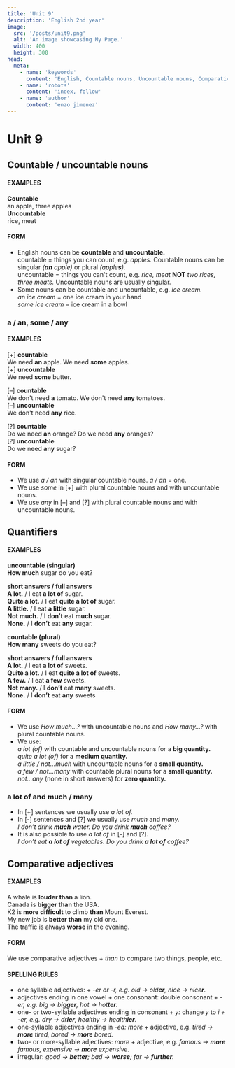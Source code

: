 ```yaml
---
title: 'Unit 9'
description: 'English 2nd year'
image:
  src: '/posts/unit9.png'
  alt: 'An image showcasing My Page.'
  width: 400
  height: 300
head:
  meta:
    - name: 'keywords'
      content: 'English, Countable nouns, Uncountable nouns, Comparative adjectives, Quantifiers'
    - name: 'robots'
      content: 'index, follow'
    - name: 'author'
      content: 'enzo jimenez'
---
```

# Unit 9

## Countable / uncountable nouns
#### EXAMPLES
**Countable**  
an apple, three apples  
**Uncountable**  
rice, meat  

#### FORM
- English nouns can be **countable** and **uncountable.**  
countable = things you can count, e.g. _apples._ Countable nouns can be singular _(**an** apple)_ or plural _(apple**s**)._  
uncountable = things you can't count, e.g. _rice, meat_ **NOT** _two rices, three meats._ Uncountable nouns are usually singular.
- Some nouns can be countable and uncountable, e.g. _ice cream._  
_an ice cream_ = one ice cream in your hand  
_some ice cream_ = ice cream in a bowl

### a / an, some / any
#### EXAMPLES
\[+\] **countable**  
We need **an** apple. We need **some** apples.  
\[+\] **uncountable**  
We need **some** butter.  

\[–\] **countable**   
We don't need **a** tomato. We don't need **any** tomatoes.  
\[–\] **uncountable**   
We don't need **any** rice.  

\[?\] **countable**   
Do we need **an** orange? Do we need **any** oranges?  
\[?\] **uncountable**   
Do we need **any** sugar?

#### FORM
- We use _a / an_ with singular countable nouns. _a / an_ = one.
- We use _some_ in \[+\] with plural countable nouns and with uncountable nouns.
- We use _any_ in \[–] and \[?\] with plural countable nouns and with uncountable nouns.

## Quantifiers
#### EXAMPLES
**uncountable (singular)**  
**How much** sugar do you eat?  

**short answers / full answers**  
**A lot.** / I eat **a lot of** sugar.  
**Quite a lot.** / I eat **quite a lot of** sugar.  
**A little.** / I eat **a little** sugar.  
**Not much.** / I **don’t** eat **much** sugar.  
**None.** / I **don’t** eat **any** sugar.  

**countable (plural)**  
**How many** sweets do you eat?  

**short answers / full answers**  
**A lot.** / I eat **a lot of** sweets.  
**Quite a lot.** / I eat **quite a lot of** sweets.  
**A few.** / I eat **a few** sweets.  
**Not many.** / I **don’t** eat **many** sweets.  
**None.** / I **don’t** eat **any** sweets

#### FORM
- We use _How much…?_ with uncountable nouns and _How many…?_ with plural countable nouns.
- We use:  
_a lot (of)_ with countable and uncountable nouns for a **big quantity.**  
_quite a lot (of)_ for a **medium quantity.**  
_a little / not…much_ with uncountable nouns for a **small quantity.**  
_a few / not…many_ with countable plural nouns for a **small quantity.**  
_not…any_ (none in short answers) for **zero quantity.** 

### a lot of and much / many
  - In \[+\] sentences we usually use _a lot of._
  - In \[-\] sentences and \[?\] we usually use _much_ and _many._  
  _I don’t drink **much** water. Do you drink **much** coffee?_
  - It is also possible to use _a lot of_ in \[-\] and \[?\].  
  _I don’t eat **a lot of** vegetables. Do you drink **a lot of** coffee?_

## Comparative adjectives
#### EXAMPLES
A whale is **louder than** a lion.  
Canada is **bigger than** the USA.  
K2 is **more difficult** to climb **than** Mount Everest.  
My new job is **better than** my old one.  
The traffic is always **worse** in the evening.

#### FORM
We use comparative adjectives + _than_ to compare two things, people, etc.

#### SPELLING RULES
- one syllable adjectives: + _-er or -r, e.g. old → old**er**, nice → nice**r**._
- adjectives ending in one vowel + one consonant: double consonant + _-er, e.g. big → big**ger**, hot → hot**ter**._
- one- or two-syllable adjectives ending in consonant + _y:_ change _y_ to _i + -er, e.g. dry → dr**ier**, healthy → health**ier**._
- one-syllable adjectives ending in _-ed: more_ + adjective, e.g. _tired → **more** tired, bored → **more** bored._
- two- or more-syllable adjectives: _more_ + adjective, e.g. _famous → **more** famous, expensive → **more** expensive._
- irregular: _good → **better**; bad → **worse**; far → **further**._